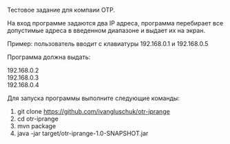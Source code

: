Тестовое задание для компаии ОТР.

На вход программе задаются два IP адреса, программа перебирает все допустимые адреса в введенном диапазоне и выдает их на экран.

Пример:
пользователь вводит с клавиатуры
192.168.0.1 и 192.168.0.5

Программа должна выдать:

192.168.0.2<br/>
192.168.0.3<br/>
192.168.0.4

Для запуска программы выполните следующие команды:
1. git clone https://github.com/ivangluschuk/otr-iprange
2. cd otr-iprange
3. mvn package
4. java -jar target/otr-iprange-1.0-SNAPSHOT.jar
